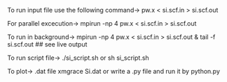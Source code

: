 To run input file use the following command->
pw.x < si.scf.in > si.scf.out

For parallel excecution->
mpirun -np 4 pw.x < si.scf.in > si.scf.out

To run in background->
mpirun -np 4 pw.x < si.scf.in > si.scf.out &
tail -f si.scf.out ## see live output

To run script file->
./si_script.sh
or 
sh si_script.sh

To plot-> .dat file
xmgrace Si.dat
or write a .py file and run it by python.py
